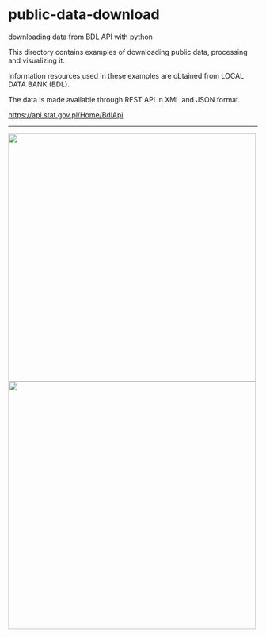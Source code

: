 
# public-data-download
downloading data from BDL API with python


This directory contains examples of downloading public data, processing and visualizing it. 

Information resources used in these examples are obtained from LOCAL DATA BANK (BDL).

The data is made available through REST API in XML and JSON format.

https://api.stat.gov.pl/Home/BdlApi


---
<img src="https://user-images.githubusercontent.com/79875767/125617725-f533a9fa-dec4-4561-a9ba-f2f88dbc9411.png" width="500" height="500">
<img src="https://user-images.githubusercontent.com/79875767/125616339-e9924daf-479b-4646-8426-6bc96dd0f286.png" width="500" height="500">
